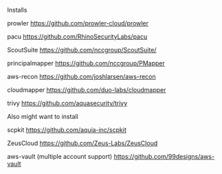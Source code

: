Installs

prowler
https://github.com/prowler-cloud/prowler

pacu
https://github.com/RhinoSecurityLabs/pacu

ScoutSuite
https://github.com/nccgroup/ScoutSuite/

principalmapper
https://github.com/nccgroup/PMapper

aws-recon
https://github.com/joshlarsen/aws-recon

cloudmapper
https://github.com/duo-labs/cloudmapper

trivy
https://github.com/aquasecurity/trivy

Also might want to install 

scpkit
https://github.com/aquia-inc/scpkit

ZeusCloud
https://github.com/Zeus-Labs/ZeusCloud

aws-vault (multiple account support)
https://github.com/99designs/aws-vault 
